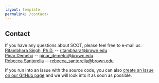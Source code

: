 ```yaml
---
layout: template
permalink: /contact/
---
```


## Contact
If you have any questions about SCOT, please feel free to e-mail us:<br>
[Ritambhara Singh, Ph.D.](https://ritambharasingh.com/) -- [ritambhara@brown.edu](mailto:ritambhara@brown.edu) <br>
[Pinar Demetci](pinardemetci.github.io) -- [pinar_demetci@brown.edu](mailto:pinar_demetci@brown.edu)<br>
[Rebecca Santorella](https://sites.google.com/brown.edu/rebecca-santorella/) -- [rebecca_santorella@brown.edu](mailto:rebecca_santorella@brown.edu)<br>

If you run into an issue with the source code, you can also [create an issue on our GitHub page](https://github.com/rsinghlab/SCOT/issues) and we will look into it as soon as possible. 

